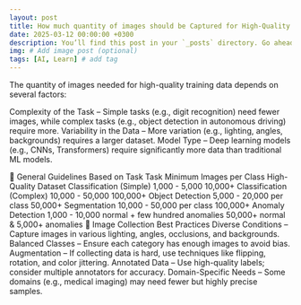 ```yaml
---
layout: post
title: How much quantity of images should be Captured for High-Quality Training Data
date: 2025-03-12 00:00:00 +0300
description: You’ll find this post in your `_posts` directory. Go ahead and edit it and re-build the site to see your changes. # Add post description (optional)
img: # Add image post (optional)
tags: [AI, Learn] # add tag
---
```


The quantity of images needed for high-quality training data depends on several factors:

Complexity of the Task – Simple tasks (e.g., digit recognition) need fewer images, while complex tasks (e.g., object detection in autonomous driving) require more.
Variability in the Data – More variation (e.g., lighting, angles, backgrounds) requires a larger dataset.
Model Type – Deep learning models (e.g., CNNs, Transformers) require significantly more data than traditional ML models.

🔹 General Guidelines Based on Task
Task	Minimum Images per Class	High-Quality Dataset
Classification (Simple)	1,000 - 5,000	10,000+
Classification (Complex)	10,000 - 50,000	100,000+
Object Detection	5,000 - 20,000 per class	50,000+
Segmentation	10,000 - 50,000 per class	100,000+
Anomaly Detection	1,000 - 10,000 normal + few hundred anomalies	50,000+ normal & 5,000+ anomalies
🔹 Image Collection Best Practices
Diverse Conditions – Capture images in various lighting, angles, occlusions, and backgrounds.
Balanced Classes – Ensure each category has enough images to avoid bias.
Augmentation – If collecting data is hard, use techniques like flipping, rotation, and color jittering.
Annotated Data – Use high-quality labels; consider multiple annotators for accuracy.
Domain-Specific Needs – Some domains (e.g., medical imaging) may need fewer but highly precise samples.